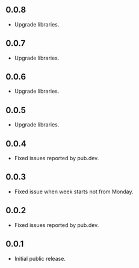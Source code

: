 ## 0.0.8

- Upgrade libraries.

## 0.0.7

- Upgrade libraries.

## 0.0.6

- Upgrade libraries.

## 0.0.5

- Upgrade libraries.

## 0.0.4

- Fixed issues reported by pub.dev.

## 0.0.3

- Fixed issue when week starts not from Monday.

## 0.0.2

- Fixed issues reported by pub.dev.

## 0.0.1

- Initial public release.